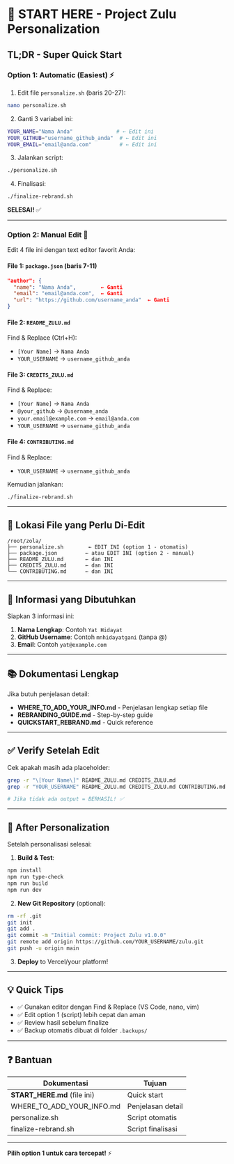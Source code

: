 # 🚀 START HERE - Project Zulu Personalization

## TL;DR - Super Quick Start

### Option 1: Automatic (Easiest) ⚡

1. Edit file `personalize.sh` (baris 20-27):
```bash
nano personalize.sh
```

2. Ganti 3 variabel ini:
```bash
YOUR_NAME="Nama Anda"              # ← Edit ini
YOUR_GITHUB="username_github_anda"  # ← Edit ini  
YOUR_EMAIL="email@anda.com"         # ← Edit ini
```

3. Jalankan script:
```bash
./personalize.sh
```

4. Finalisasi:
```bash
./finalize-rebrand.sh
```

**SELESAI!** ✅

---

### Option 2: Manual Edit 📝

Edit 4 file ini dengan text editor favorit Anda:

#### File 1: `package.json` (baris 7-11)
```json
"author": {
  "name": "Nama Anda",        ← Ganti
  "email": "email@anda.com",  ← Ganti
  "url": "https://github.com/username_anda"  ← Ganti
}
```

#### File 2: `README_ZULU.md`
Find & Replace (Ctrl+H):
- `[Your Name]` → `Nama Anda`
- `YOUR_USERNAME` → `username_github_anda`

#### File 3: `CREDITS_ZULU.md`
Find & Replace:
- `[Your Name]` → `Nama Anda`
- `@your_github` → `@username_anda`
- `your.email@example.com` → `email@anda.com`
- `YOUR_USERNAME` → `username_github_anda`

#### File 4: `CONTRIBUTING.md`
Find & Replace:
- `YOUR_USERNAME` → `username_github_anda`

Kemudian jalankan:
```bash
./finalize-rebrand.sh
```

---

## 📍 Lokasi File yang Perlu Di-Edit

```
/root/zola/
├── personalize.sh        ← EDIT INI (option 1 - otomatis)
├── package.json         ← atau EDIT INI (option 2 - manual)
├── README_ZULU.md       ← dan INI
├── CREDITS_ZULU.md      ← dan INI
└── CONTRIBUTING.md      ← dan INI
```

---

## 🎯 Informasi yang Dibutuhkan

Siapkan 3 informasi ini:

1. **Nama Lengkap**: Contoh `Yat Hidayat`
2. **GitHub Username**: Contoh `mnhidayatgani` (tanpa @)
3. **Email**: Contoh `yat@example.com`

---

## 📚 Dokumentasi Lengkap

Jika butuh penjelasan detail:
- **WHERE_TO_ADD_YOUR_INFO.md** - Penjelasan lengkap setiap file
- **REBRANDING_GUIDE.md** - Step-by-step guide
- **QUICKSTART_REBRAND.md** - Quick reference

---

## ✅ Verify Setelah Edit

Cek apakah masih ada placeholder:
```bash
grep -r "\[Your Name\]" README_ZULU.md CREDITS_ZULU.md
grep -r "YOUR_USERNAME" README_ZULU.md CREDITS_ZULU.md CONTRIBUTING.md

# Jika tidak ada output = BERHASIL! ✅
```

---

## 🎊 After Personalization

Setelah personalisasi selesai:

1. **Build & Test**:
```bash
npm install
npm run type-check
npm run build
npm run dev
```

2. **New Git Repository** (optional):
```bash
rm -rf .git
git init
git add .
git commit -m "Initial commit: Project Zulu v1.0.0"
git remote add origin https://github.com/YOUR_USERNAME/zulu.git
git push -u origin main
```

3. **Deploy** to Vercel/your platform!

---

## 💡 Quick Tips

- ✅ Gunakan editor dengan Find & Replace (VS Code, nano, vim)
- ✅ Edit option 1 (script) lebih cepat dan aman
- ✅ Review hasil sebelum finalize
- ✅ Backup otomatis dibuat di folder `.backups/`

---

## ❓ Bantuan

| Dokumentasi | Tujuan |
|-------------|--------|
| **START_HERE.md** (file ini) | Quick start |
| WHERE_TO_ADD_YOUR_INFO.md | Penjelasan detail |
| personalize.sh | Script otomatis |
| finalize-rebrand.sh | Script finalisasi |

---

**Pilih option 1 untuk cara tercepat!** ⚡
